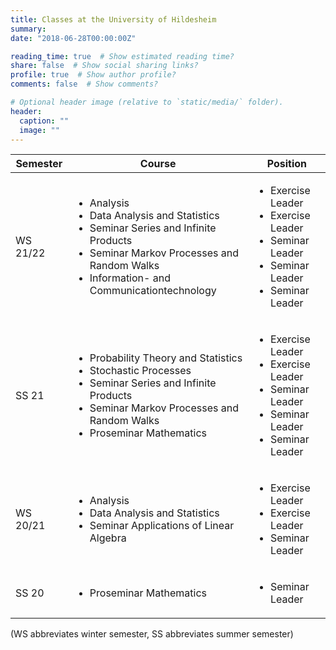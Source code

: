 ```yaml
---
title: Classes at the University of Hildesheim
summary:
date: "2018-06-28T00:00:00Z"

reading_time: true  # Show estimated reading time?
share: false  # Show social sharing links?
profile: true  # Show author profile?
comments: false  # Show comments?

# Optional header image (relative to `static/media/` folder).
header:
  caption: ""
  image: ""
---
```


| Semester          | Course                    | Position           |
| ------------------| ------------------------- | -------------------|
| WS 21/22          | <ul><li>Analysis</li><li>Data Analysis and Statistics</li> <li>Seminar Series and Infinite Products</li><li>Seminar Markov Processes and Random Walks</li> <li>Information- and Communicationtechnology</li> </ul> | <ul><li>Exercise Leader</li><li>Exercise Leader</li> <li>Seminar Leader</li><li>Seminar Leader</li><li>Seminar Leader</li></ul>             |
| SS 21          | <ul><li>Probability Theory and Statistics</li><li>Stochastic Processes</li><li>Seminar Series and Infinite Products</li><li>Seminar Markov Processes and Random Walks</li><li>Proseminar Mathematics</li></ul>| <ul><li>Exercise Leader</li><li>Exercise Leader</li><li>Seminar Leader</li><li>Seminar Leader</li><li>Seminar Leader</li></ul>             |
| WS 20/21          | <ul><li>Analysis</li><li>Data Analysis and Statistics</li> <li>Seminar Applications of Linear Algebra</li></ul>  | <ul><li>Exercise Leader</li><li>Exercise Leader</li> <li>Seminar Leader</li></ul>             |
| SS 20             | <ul><li>Proseminar Mathematics</li></ul>    | <ul><li>Seminar Leader</li></ul>              |

(WS abbreviates winter semester, SS abbreviates summer semester)
